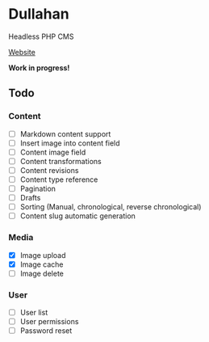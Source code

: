 # Dullahan
Headless PHP CMS

[Website](https://dullahan.io)

**Work in progress!**

## Todo

### Content

- [ ] Markdown content support
- [ ] Insert image into content field
- [ ] Content image field
- [ ] Content transformations
- [ ] Content revisions
- [ ] Content type reference
- [ ] Pagination
- [ ] Drafts
- [ ] Sorting (Manual, chronological, reverse chronological)
- [ ] Content slug automatic generation

### Media

- [x] Image upload
- [x] Image cache
- [ ] Image delete

### User

- [ ] User list
- [ ] User permissions
- [ ] Password reset
